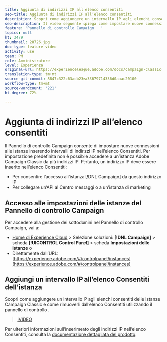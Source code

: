 ```yaml
---
title: Aggiunta di indirizzi IP all’elenco consentiti
seo-title: Aggiunta di indirizzi IP all’elenco consentiti
description: Scopri come aggiungere un intervallo IP agli elenchi consentiti delle istanze Campaign Classic e come rimuoverli dall’elenco Consentiti utilizzando il pannello di controllo .
seo-description: Il video seguente spiega come impostare nuove connessioni alle istanze inserendo intervalli di indirizzi IP nell’elenco Consentiti.
feature: 'Pannello di controllo Campaign   '
topics: null
kt: 3479
thumbnail: 28726.jpg
doc-type: feature video
activity: use
team: PM
role: Amministratore
level: Esperienza
original-url: https://experienceleague.adobe.com/docs/campaign-classic-learn/tutorials/administrating/control-panel-acc/ip-whitelisting.html,https://experienceleague.adobe.com/docs/campaign-classic-learn/tutorials/administrating/control-panel-acc/ip-allow-listing.html
translation-type: tm+mt
source-git-commit: 8847c322c63adb23ea33679714336d0aaac20100
workflow-type: tm+mt
source-wordcount: '221'
ht-degree: 72%

---
```



# Aggiunta di indirizzi IP all’elenco consentiti

Il Pannello di controllo Campaign consente di impostare nuove connessioni alle istanze inserendo intervalli di indirizzi IP nell’elenco Consentiti. Per impostazione predefinita non è possibile accedere a un’istanza Adobe Campaign Classic da più indirizzi IP. Pertanto, un indirizzo IP deve essere inserito nell’elenco Consentiti:

* Per consentire l’accesso all’istanza [!DNL Campaign] da questo indirizzo IP
* Per collegare un’API al Centro messaggi o a un’istanza di marketing

## Accesso alle impostazioni delle istanze del Pannello di controllo Campaign

Per accedere alla gestione dei sottodomini nel Pannello di controllo Campaign, vai a:

* [Home di Experience Cloud](https://experience.adobe.com/#/home) > Selezione soluzioni: **[!DNL Campaign]** > scheda **[!UICONTROL Control Panel]** > scheda **Impostazioni delle istanze**
o
* Direttamente dall’URL: [https://experience.adobe.com/#/controlpanel/instances](https://experience.adobe.com/#/controlpanel/instances)

## Aggiungi un intervallo IP all’elenco Consentiti dell’istanza

Scopri come aggiungere un intervallo IP agli elenchi consentiti delle istanze Campaign Classic e come rimuoverli dall’elenco Consentiti utilizzando il pannello di controllo .

>[!VIDEO](https://video.tv.adobe.com/v/28726?quality=12)

Per ulteriori informazioni sull’inserimento degli indirizzi IP nell’elenco Consentiti, consulta la [documentazione dettagliata del prodotto](https://helpx.adobe.com/it/campaign/kb/control-panel-instance-settings.html).

